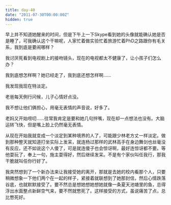 ```yaml
---
title: day-40
date: "2011-07-30T00:00:00Z"
hidden: true
---
```

早上并不知道她醒来的时间，但是下午上一下Skype看到她的头像就能确认她是否是睡了，可我确认这个干嘛呢，人家忙着做实验忙着旅游忙着PhD之路跟你有毛关系，我到底是要闹哪样？

我讨厌死看到电视剧上的接吻镜头，现在的电视都太不健康了，让小孩子们怎么办？

我到底想怎样啊？她已经走了，我到底还想怎样啊……

我发现我现在特淡定。

老爸每天例行问候，儿子心情好点没。

我不想让他们俩担心，用毫无表情的声音说，好多了。

老妈又开始唠叨……往常我肯定是要和她几句拌嘴，现在却一点想法也没有。大脑运转飞快，但是嘴上脸上仍然毫无表情。

从现在开始我就变成一个淡定到某种境界的人了，可能跟少林老方丈一样淡定。做到那种整天就知道打坐实际上发呆，就连杨过那样的武林高手在身边舞剑也丝毫没有反应，还不如说这个人傻了，可是就连傻子也会惊讶啊，最好连惊讶都不要。等他耍玩了，奉上一句，施主耍得好，然后继续发呆。不是有个家伙叫任我行，那我干脆就叫任你行好了。

我突然想到了一个新办法来让我接受她的离开，那就是去她的校内看那个人，只要稍微想象一下他们两个在一起的样子，紧接着就联想到了她那封信，然后心情跌落谷底，也就默默接受了。要不然总是想她想她想她就像一条夏天池塘里的鱼，总得浮出水面整点新鲜空气来，要不然就憋死了。这样接受的方式，虽说痛苦了点，总比憋死好。